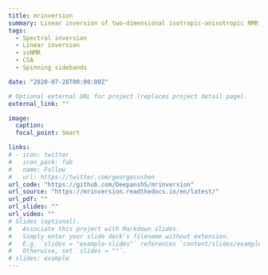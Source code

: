 ```yaml
---
title: mrinversion
summary: Linear inversion of two-dimensional isotropic-anisotropic NMR correlation spectrum.
tags:
  - Spectral inversion
  - Linear inversion
  - ssNMR
  - CSA
  - Spinning sidebands

date: "2020-07-28T00:00:00Z"

# Optional external URL for project (replaces project detail page).
external_link: ""

image:
  caption:
  focal_point: Smart

links:
# - icon: twitter
#   icon_pack: fab
#   name: Follow
#   url: https://twitter.com/georgecushen
url_code: "https://github.com/DeepanshS/mrinversion"
url_source: "https://mrinversion.readthedocs.io/en/latest/"
url_pdf: ""
url_slides: ""
url_video: ""
# Slides (optional).
#   Associate this project with Markdown slides.
#   Simply enter your slide deck's filename without extension.
#   E.g. `slides = "example-slides"` references `content/slides/example-slides.md`.
#   Otherwise, set `slides = ""`.
# slides: example
---
```

